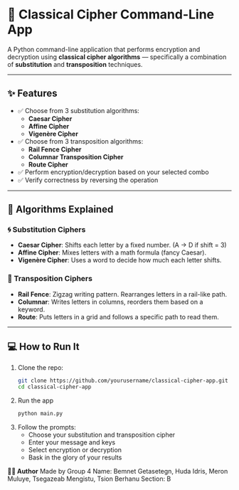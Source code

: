 # 🔐 Classical Cipher Command-Line App

A Python command-line application that performs encryption and decryption using **classical cipher algorithms** — specifically a combination of **substitution** and **transposition** techniques.

---

## ✨ Features

- ✅ Choose from 3 substitution algorithms:
  - **Caesar Cipher**
  - **Affine Cipher**
  - **Vigenère Cipher**
- ✅ Choose from 3 transposition algorithms:
  - **Rail Fence Cipher**
  - **Columnar Transposition Cipher**
  - **Route Cipher**
- ✅ Perform encryption/decryption based on your selected combo
- ✅ Verify correctness by reversing the operation

---

## 🧠 Algorithms Explained

### 🌀 Substitution Ciphers
- **Caesar Cipher**: Shifts each letter by a fixed number. (A → D if shift = 3)
- **Affine Cipher**: Mixes letters with a math formula (fancy Caesar).
- **Vigenère Cipher**: Uses a word to decide how much each letter shifts.

### 🧩 Transposition Ciphers
- **Rail Fence**: Zigzag writing pattern. Rearranges letters in a rail-like path.
- **Columnar**: Writes letters in columns, reorders them based on a keyword.
- **Route**: Puts letters in a grid and follows a specific path to read them.

---

## 💻 How to Run It

1. Clone the repo:
   ```bash
   git clone https://github.com/yourusername/classical-cipher-app.git
   cd classical-cipher-app
2. Run the app
   ```bash
   python main.py
3. Follow the prompts:
    - Choose your substitution and transposition cipher
    - Enter your message and keys
    - Select encryption or decryption
    - Bask in the glory of your results
  
**👩‍💻 Author**
Made by Group 4 
Name: Bemnet Getasetegn, Huda Idris, Meron Muluye, Tsegazeab Mengistu, Tsion Berhanu
Section: B
